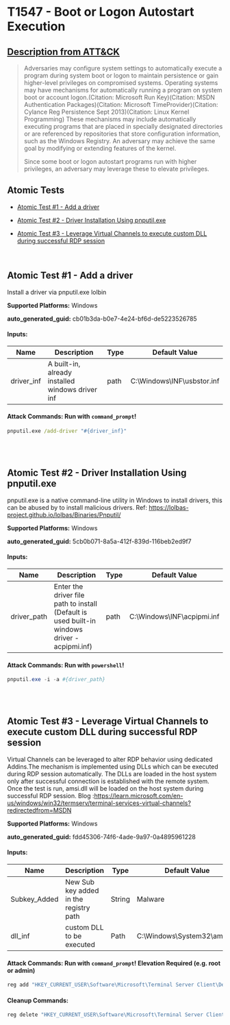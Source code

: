 # T1547 - Boot or Logon Autostart Execution
## [Description from ATT&CK](https://attack.mitre.org/techniques/T1547)
<blockquote>Adversaries may configure system settings to automatically execute a program during system boot or logon to maintain persistence or gain higher-level privileges on compromised systems. Operating systems may have mechanisms for automatically running a program on system boot or account logon.(Citation: Microsoft Run Key)(Citation: MSDN Authentication Packages)(Citation: Microsoft TimeProvider)(Citation: Cylance Reg Persistence Sept 2013)(Citation: Linux Kernel Programming) These mechanisms may include automatically executing programs that are placed in specially designated directories or are referenced by repositories that store configuration information, such as the Windows Registry. An adversary may achieve the same goal by modifying or extending features of the kernel.

Since some boot or logon autostart programs run with higher privileges, an adversary may leverage these to elevate privileges.</blockquote>

## Atomic Tests

- [Atomic Test #1 - Add a driver](#atomic-test-1---add-a-driver)

- [Atomic Test #2 - Driver Installation Using pnputil.exe](#atomic-test-2---driver-installation-using-pnputilexe)

- [Atomic Test #3 - Leverage Virtual Channels to execute custom DLL during successful RDP session](#atomic-test-3---leverage-virtual-channels-to-execute-custom-dll-during-successful-rdp-session)


<br/>

## Atomic Test #1 - Add a driver
Install a driver via pnputil.exe lolbin

**Supported Platforms:** Windows


**auto_generated_guid:** cb01b3da-b0e7-4e24-bf6d-de5223526785





#### Inputs:
| Name | Description | Type | Default Value |
|------|-------------|------|---------------|
| driver_inf | A built-in, already installed windows driver inf | path | C:&#92;Windows&#92;INF&#92;usbstor.inf|


#### Attack Commands: Run with `command_prompt`! 


```cmd
pnputil.exe /add-driver "#{driver_inf}"
```






<br/>
<br/>

## Atomic Test #2 - Driver Installation Using pnputil.exe
pnputil.exe is a native command-line utility in Windows to install drivers, this can be abused by to install malicious drivers. Ref: https://lolbas-project.github.io/lolbas/Binaries/Pnputil/

**Supported Platforms:** Windows


**auto_generated_guid:** 5cb0b071-8a5a-412f-839d-116beb2ed9f7





#### Inputs:
| Name | Description | Type | Default Value |
|------|-------------|------|---------------|
| driver_path | Enter the driver file path to install (Default is used built-in windows driver - acpipmi.inf) | path | C:&#92;Windows&#92;INF&#92;acpipmi.inf|


#### Attack Commands: Run with `powershell`! 


```powershell
pnputil.exe -i -a #{driver_path}
```






<br/>
<br/>

## Atomic Test #3 - Leverage Virtual Channels to execute custom DLL during successful RDP session
Virtual Channels can be leveraged to alter RDP behavior using dedicated Addins.The mechanism is implemented using DLLs which can be executed during RDP session automatically. 
The DLLs are loaded in the host system only after successful connection is established with the remote system.
Once the test is run, amsi.dll will be loaded on the host system during successful RDP session.
Blog :https://learn.microsoft.com/en-us/windows/win32/termserv/terminal-services-virtual-channels?redirectedfrom=MSDN

**Supported Platforms:** Windows


**auto_generated_guid:** fdd45306-74f6-4ade-9a97-0a4895961228





#### Inputs:
| Name | Description | Type | Default Value |
|------|-------------|------|---------------|
| Subkey_Added | New Sub key added in the registry path | String | Malware|
| dll_inf | custom DLL to be executed | Path | C:&#92;Windows&#92;System32&#92;amsi.dll|


#### Attack Commands: Run with `command_prompt`!  Elevation Required (e.g. root or admin) 


```cmd
reg add "HKEY_CURRENT_USER\Software\Microsoft\Terminal Server Client\Default\Addins\#{Subkey_Added}" /v Name /t REG_SZ /d "#{dll_inf}" /f
```

#### Cleanup Commands:
```cmd
reg delete "HKEY_CURRENT_USER\Software\Microsoft\Terminal Server Client\Default\Addins\#{Subkey_Added}" /f
```





<br/>
